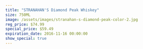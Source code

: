 ```yaml
---
title: "STRANAHAN'S Diamond Peak Whiskey"
size: 750ML
image: /assets/images/stranahan-s-diamond-peak-color-2.jpg
reg_price: $74.99
special_price: $59.49
expiration_date: 2016-11-16 00:00:00
show_special: true
---
```




